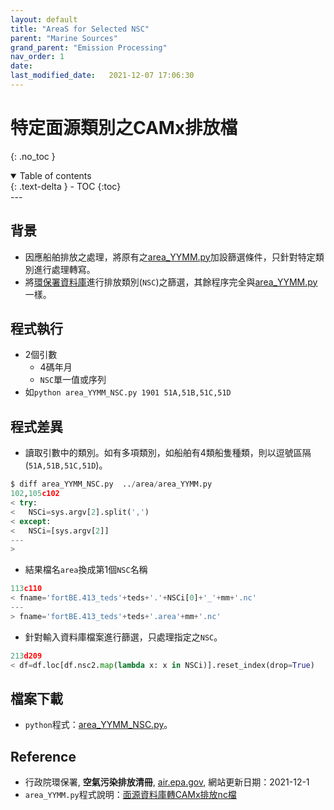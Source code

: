 ```yaml
---
layout: default
title: "AreaS for Selected NSC"
parent: "Marine Sources"
grand_parent: "Emission Processing"
nav_order: 1
date:               
last_modified_date:   2021-12-07 17:06:30
---
```


# 特定面源類別之CAMx排放檔
{: .no_toc }

<details open markdown="block">
  <summary>
    Table of contents
  </summary>
  {: .text-delta }
- TOC
{:toc}
</details>
---

## 背景
- 因應船舶排放之處理，將原有之[area_YYMM.py](https://sinotec2.github.io/Focus-on-Air-Quality/EmisProc/area/area_YYMMinc/)加設篩選條件，只針對特定類別進行處理轉寫。
- 將[環保署資料庫](https://air.epa.gov.tw/EnvTopics/AirQuality_6.aspx)進行排放類別(`NSC`)之篩選，其餘程序完全與[area_YYMM.py](https://sinotec2.github.io/Focus-on-Air-Quality/EmisProc/area/area_YYMMinc/)一樣。

## 程式執行
- 2個引數
  - 4碼年月
  - `NSC`單一值或序列
- 如`python area_YYMM_NSC.py 1901 51A,51B,51C,51D`

## 程式差異
- 讀取引數中的類別。如有多項類別，如船舶有4類船隻種類，則以逗號區隔(`51A,51B,51C,51D`)。

```python
$ diff area_YYMM_NSC.py  ../area/area_YYMM.py
102,105c102
< try:
<   NSCi=sys.argv[2].split(',')
< except:
<   NSCi=[sys.argv[2]]
---
>
```
- 結果檔名`area`換成第1個`NSC`名稱

```python
113c110
< fname='fortBE.413_teds'+teds+'.'+NSCi[0]+'_'+mm+'.nc'
---
> fname='fortBE.413_teds'+teds+'.area'+mm+'.nc'
```
- 針對輸入資料庫檔案進行篩選，只處理指定之`NSC`。

```python
213d209
< df=df.loc[df.nsc2.map(lambda x: x in NSCi)].reset_index(drop=True)
```

## 檔案下載
- `python`程式：[area_YYMM_NSC.py](https://github.com/sinotec2/TEDS_ship/blob/main/area_YYMM_NSC.py)。

## Reference
- 行政院環保署, **空氣污染排放清冊**, [air.epa.gov](https://air.epa.gov.tw/EnvTopics/AirQuality_6.aspx), 網站更新日期：2021-12-1
- `area_YYMM.py`程式說明：[面源資料庫轉CAMx排放nc檔](https://sinotec2.github.io/Focus-on-Air-Quality/EmisProc/area/area_YYMMinc/)